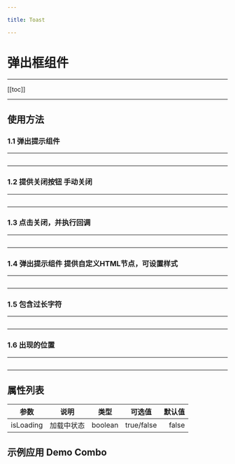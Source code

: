 ```yaml
---

title: Toast

---
```


# 弹出框组件

---

[[toc]]

---

## 使用方法

### 1.1 弹出提示组件

---

<ClientOnly>

<toast-normal></toast-normal>

</ClientOnly>

```vue

```

---

### 1.2 提供关闭按钮 手动关闭

---

<ClientOnly>

<toast-click></toast-click>

</ClientOnly>

```vue

```

---

### 1.3 点击关闭，并执行回调

---

<ClientOnly>

</ClientOnly>

```vue

```

---

### 1.4 弹出提示组件 提供自定义HTML节点，可设置样式

---

<ClientOnly>

</ClientOnly>

```vue

```

---

### 1.5 包含过长字符

---

<ClientOnly>

</ClientOnly>

```vue

```

---

### 1.6 出现的位置

---

<ClientOnly>

</ClientOnly>

```vue

```

---

## 属性列表


| 参数      |    说明    |  类型  |   可选值   | 默认值 |
| ----------- | :----------: | :-------: | :----------: | -------: |
| isLoading | 加载中状态 | boolean | true/false |  false |

## 示例应用 Demo Combo

